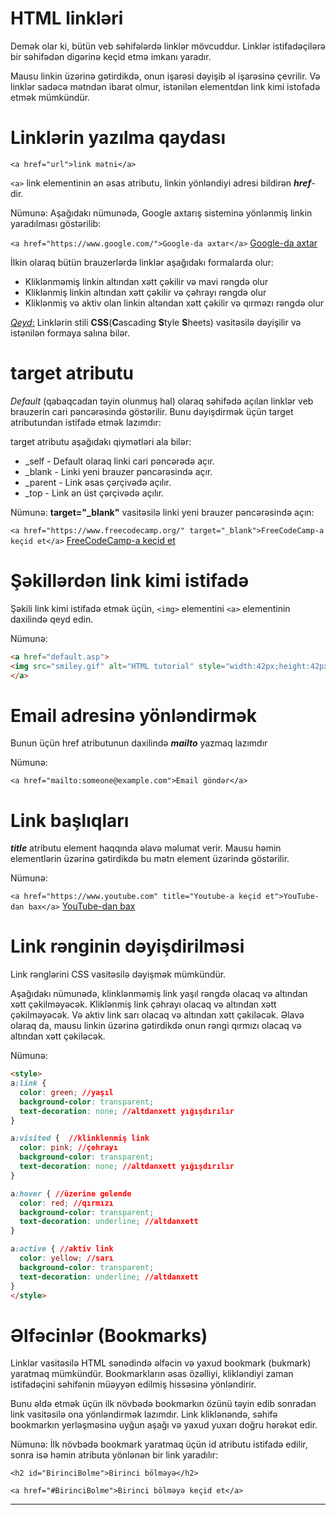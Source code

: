 
# HTML linkləri
Demək olar ki, bütün veb səhifələrdə linklər mövcuddur. Linklər istifadəçilərə bir səhifədən digərinə keçid etmə imkanı yaradır.

Mausu linkin üzərinə gətirdikdə, onun işarəsi dəyişib əl işarəsinə çevrilir. Və linklər sadəcə mətndən ibarət olmur, istənilən elementdən link kimi istofadə etmək mümkündür.

# Linklərin yazılma qaydası

`<a href="url">link mətni</a>`

`<a>` link elementinin ən əsas atributu, linkin yönləndiyi adresi bildirən ***href***-dir. 

Nümunə:
Aşağıdakı nümunədə, Google axtarış sisteminə yönlənmiş linkin yaradılması göstərilib:

`<a href="https://www.google.com/">Google-da axtar</a>`
<a href="https://www.google.com/">Google-da axtar</a>

İlkin olaraq bütün brauzerlərdə linklər aşağıdakı formalarda olur:

- Kliklənməmiş linkin altından xətt çəkilir və mavi rəngdə olur
- Kliklənmiş linkin altından xətt çəkilir və çəhrayı rəngdə olur
- Kliklənmiş və aktiv olan linkin altəndan xətt çəkilir və qırməzı rəngdə olur

<ins>*Qeyd*:</ins> Linklərin stili **CSS**(**C**ascading **S**tyle **S**heets) vasitəsilə dəyişilir və istənilən formaya salına bilər.

# target atributu
*Default* (qabaqcadan təyin olunmuş hal) olaraq səhifədə açılan linklər veb brauzerin cari pəncərəsində göstərilir. Bunu dəyişdirmək üçün target atributundan istifadə etmək lazımdır:

target atributu aşağıdakı qiymətləri ala bilər:

- _self - Default olaraq linki cari pəncərədə açır.
- _blank - Linki yeni brauzer pəncərəsində açır. 
- _parent - Link əsas çərçivədə açılır. 
- _top - Link ən üst çərçivədə açılır. 

Nümunə:
**target="_blank"** vasitəsilə linki yeni brauzer pəncərəsində açın: 

`<a href="https://www.freecodecamp.org/" target="_blank">FreeCodeCamp-a keçid et</a>`
<a href="https://www.freecodecamp.org/" target="_blank">FreeCodeCamp-a keçid et</a>

# Şəkillərdən link kimi istifadə
Şəkili link kimi istifadə etmək üçün, `<img>` elementini `<a>` elementinin daxilində qeyd edin.

Nümunə: 
```html
<a href="default.asp">
<img src="smiley.gif" alt="HTML tutorial" style="width:42px;height:42px;">
</a>
```
# Email adresinə yönləndirmək
Bunun üçün href atributunun daxilində ***mailto*** yazmaq lazımdır

Nümunə:

`<a href="mailto:someone@example.com">Email göndər</a>`

# Link başlıqları
***title*** atributu element haqqında əlavə məlumat verir. Mausu həmin elementlərin üzərinə gətirdikdə bu mətn element üzərində göstərilir.

Nümunə:

`<a href="https://www.youtube.com" title="Youtube-a keçid et">YouTube-dan bax</a>`
<a href="https://www.youtube.com" title="Youtube-a keçid et">YouTube-dan bax</a>

# Link rənginin dəyişdirilməsi
Link rənglərini CSS vasitəsilə dəyişmək mümkündür.

Aşağıdakı nümunədə, klinklənməmiş link yaşıl rəngdə olacaq və altından xətt çəkilməyəcək. Kliklənmiş link çəhrayı olacaq və altından xətt çəkilməyəcək. Və aktiv link sarı olacaq və altından xətt çəkiləcək.  Əlavə olaraq da, mausu linkin üzərinə gətirdikdə onun rəngi qırmızı olacaq və altından xətt çəkiləcək. 

Nümunə:
```html
<style>
a:link {
  color: green; //yaşıl
  background-color: transparent;
  text-decoration: none; //altdanxett yığışdırılır
}

a:visited {  //klinklenmiş link
  color: pink; //çehrayı
  background-color: transparent;
  text-decoration: none; //altdanxett yığışdırılır
}

a:hover { //üzerine gelende
  color: red; //qırmızı
  background-color: transparent;
  text-decoration: underline; //altdanxett
}

a:active { //aktiv link
  color: yellow; //sarı
  background-color: transparent;
  text-decoration: underline; //altdanxett
}
</style>
```
# Əlfəcinlər (Bookmarks)
Linklər vasitəsilə HTML sənədində əlfəcin və yaxud bookmark (bukmark) yaratmaq mümkündür. Bookmarkların əsas özəlliyi, klikləndiyi zaman istifadəçini səhifənin müəyyən edilmiş hissəsinə yönləndirir. 

Bunu əldə etmək üçün ilk növbədə bookmarkın özünü təyin edib sonradan link vasitəsilə ona yönləndirmək lazımdır. Link kliklənəndə, səhifə bookmarkın yerləşməsinə uyğun aşağı və yaxud yuxarı doğru hərəkət edir. 

Nümunə:
İlk növbədə bookmark yaratmaq üçün id atributu istifadə edilir, sonra isə həmin atributa yönlənən bir link yaradılır: 
```
<h2 id="BirinciBolme">Birinci bölməyə</h2>

<a href="#BirinciBolme">Birinci bölməyə keçid et</a>
```
***
